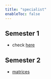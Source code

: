 ```yaml
---
title: "specialist"
enableToc: false
---
```


## Semester 1

- check [here](notes/archive/AEold/subsections/spec.md)

## Semester 2

- [matrices](notes/AE/SPECIALIST/matrices.md)
